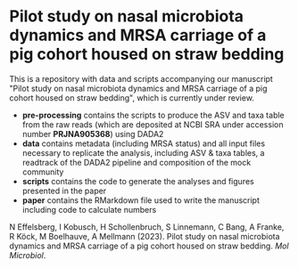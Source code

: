 # Pilot study on nasal microbiota dynamics and MRSA carriage of a pig cohort housed on straw bedding

This is a repository with data and scripts accompanying our manuscript "Pilot study on nasal microbiota dynamics and MRSA carriage of a pig cohort housed on straw bedding", which is currently under review.
* **pre-processing** contains the scripts to produce the ASV and taxa table from the raw reads (which are deposited at NCBI SRA under accession number **PRJNA905368**) using DADA2
* **data** contains metadata (including MRSA status) and all input files necessary to replicate the analysis, including ASV & taxa tables, a readtrack of the DADA2 pipeline and composition of the mock community
* **scripts** contains the code to generate the analyses and figures presented in the paper
* **paper** contains the RMarkdown file used to write the manuscript including code to calculate numbers


N Effelsberg, I Kobusch, H Schollenbruch, S Linnemann, C Bang, A Franke, R Köck, M Boelhauve, A Mellmann (2023). Pilot study on nasal microbiota dynamics and MRSA carriage of a pig cohort housed on straw bedding. *Mol Microbiol*.


